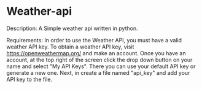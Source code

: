 # Weather-api
Description:
A Simple weather api written in python.

Requirements: 
In order to use the Weather API, you must have a valid weather API key.
To obtain a weather API key, visit https://openweathermap.org/ and make an account. Once you have an account, at the top right of the screen click the drop down button on your name and select "My API Keys". There you can use your default API key or generate a new one. 
Next, in create a file named "api_key" and add your API key to the file.

